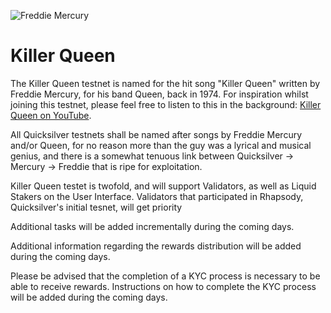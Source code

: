 ![Freddie Mercury](https://static.miraheze.org/nonciclopediawiki/thumb/8/84/Freddie_Mercury_simpson.png/200px-Freddie_Mercury_simpson.png)

# Killer Queen
The Killer Queen testnet is named for the hit song "Killer Queen" written by Freddie Mercury, for his band Queen, back in 1974. For inspiration whilst joining this testnet, please feel free to listen to this in the background: [Killer Queen on YouTube](https://www.youtube.com/watch?v=2ZBtPf7FOoM).

All Quicksilver testnets shall be named after songs by Freddie Mercury and/or Queen, for no reason more than the guy was a lyrical and musical genius, and there is a somewhat tenuous link between Quicksilver -> Mercury -> Freddie that is ripe for exploitation. 

Killer Queen testet is twofold, and will support Validators, as well as Liquid Stakers on the User Interface. Validators that participated in Rhapsody, Quicksilver's initial tesnet, will get priority 

Additional tasks will be added incrementally during the coming days.

Additional information regarding the rewards distribution will be added during the coming days. 

Please be advised that the completion of a KYC process is necessary to be able to receive rewards. Instructions on how to complete the KYC process will be added during the coming days. 
